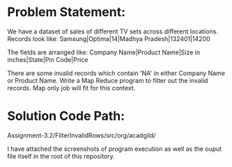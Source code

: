 # Problem Statement:

We have a dataset of sales of different TV sets across different locations.
Records look like:
Samsung|Optima|14|Madhya Pradesh|132401|14200

The fields are arranged like:
Company Name|Product Name|Size in inches|State|Pin Code|Price

There are some invalid records which contain 'NA' in either Company Name or Product Name.
Write a Map Reduce program to filter out the invalid records. Map only job will fit for this
context.

# Solution Code Path:

Assignment-3.2/FilterInvalidRows/src/org/acadgild/

I have attached the screenshots of program execution as well as the ouput file itself in the root of this repository.
